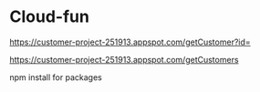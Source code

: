 # Cloud-fun
https://customer-project-251913.appspot.com/getCustomer?id=

https://customer-project-251913.appspot.com/getCustomers

npm install for packages
